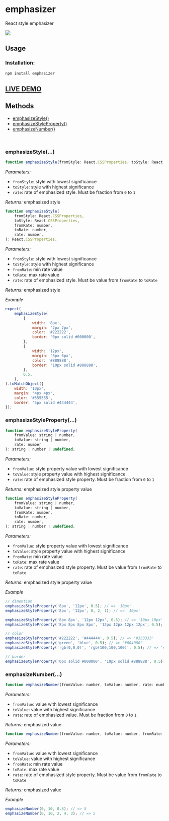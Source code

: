 # emphasizer

React style emphasizer

<a href="https://www.npmjs.com/package/emphasizer">
    <img src="https://nodei.co/npm/emphasizer.png?mini=true">
</a>

## Usage

### Installation:

```jsx
npm install emphasizer
```

## <a href="https://i2ui-examples.now.sh/emphasizer" target="_blank">LIVE DEMO</a>

## Methods

-   [emphasizeStyle()](#emphasizestyle)
-   [emphasizeStyleProperty()](#emphasizestyleproperty)
-   [emphasizeNumber()](#emphasizenumber)

<br/>

### emphasizeStyle(...)

```jsx
function emphasizeStyle(fromStyle: React.CSSProperties, toStyle: React.CSSProperties, rate: number): React.CSSProperties;
```

_Parameters:_

-   `fromStyle`: style with lowest significance
-   `toStyle`: style with highest significance
-   `rate`: rate of emphasized style. Must be fraction from `0` to `1`

_Returns:_ emphasized style

```jsx
function emphasizeStyle(
    fromStyle: React.CSSProperties,
    toStyle: React.CSSProperties,
    fromRate: number,
    toRate: number,
    rate: number,
): React.CSSProperties;
```

_Parameters:_

-   `fromStyle`: style with lowest significance
-   `toStyle`: style with highest significance
-   `fromRate`: min rate value
-   `toRate`: max rate value
-   `rate`: rate of emphasized style. Must be value from `fromRate` to `toRate`

_Returns:_ emphasized style

_Example_

```js
expect(
    emphasizeStyle(
        {
            width: '8px',
            margin: '2px 2px',
            color: '#222222',
            border: '0px solid #000000',
        },
        {
            width: '12px',
            margin: '6px 6px',
            color: '#888888',
            border: '10px solid #888888',
        },
        0.5,
    ),
).toMatchObject({
    width: '10px',
    margin: '4px 4px',
    color: '#555555',
    border: '5px solid #444444',
});
```

### emphasizeStyleProperty(...)

```jsx
function emphasizeStyleProperty(
    fromValue: string | number,
    toValue: string | number,
    rate: number
): string | number | undefined;
```

_Parameters:_

-   `fromValue`: style property value with lowest significance
-   `toValue`: style property value with highest significance
-   `rate`: rate of emphasized style property. Must be fraction from `0` to `1`

_Returns:_ emphasized style property value

```jsx
function emphasizeStyleProperty(
    fromValue: string | number,
    toValue: string | number,
    fromRate: number,
    toRate: number,
    rate: number,
): string | number | undefined;
```

_Parameters:_

-   `fromValue`: style property value with lowest significance
-   `toValue`: style property value with highest significance
-   `fromRate`: min rate value
-   `toRate`: max rate value
-   `rate`: rate of emphasized style property. Must be value from `fromRate` to `toRate`

_Returns:_ emphasized style property value

_Example_

```js
// dimention
emphasizeStyleProperty('8px', '12px', 0.5); // => '10px'
emphasizeStyleProperty('8px', '12px', 0, 2, 1); // => '10px'

emphasizeStyleProperty('8px 8px', '12px 12px', 0.5); // => '10px 10px'
emphasizeStyleProperty('8px 8px 8px 8px', '12px 12px 12px 12px', 0.5); // =>  '10px 10px 10px 10px'

// color
emphasizeStyleProperty('#222222', '#444444', 0.5); // => '#333333'
emphasizeStyleProperty('green', 'blue', 0.5); // => '#004080'
emphasizeStyleProperty('rgb(0,0,0)', 'rgb(100,100,100)', 0.5); // => '#323232'

// border
emphasizeStyleProperty('0px solid #000000', '10px solid #888888', 0.5); // => '5px solid #444444'
```

### emphasizeNumber(...)

```jsx
function emphasizeNumber(fromValue: number, toValue: number, rate: number): number;
```

_Parameters:_

-   `fromValue`: value with lowest significance
-   `toValue`: value with highest significance
-   `rate`: rate of emphasized value. Must be fraction from `0` to `1`

_Returns:_ emphasized value

```jsx
function emphasizeNumber(fromValue: number, toValue: number, fromRate: number, toRate: number, rate: number): number;
```

_Parameters:_

-   `fromValue`: value with lowest significance
-   `toValue`: value with highest significance
-   `fromRate`: min rate value
-   `toRate`: max rate value
-   `rate`: rate of emphasized style property. Must be value from `fromRate` to `toRate`

_Returns:_ emphasized value

_Example_

```js
emphasizeNumber(0, 10, 0.5); // => 5
emphasizeNumber(0, 10, 2, 4, 3); // => 5
```
